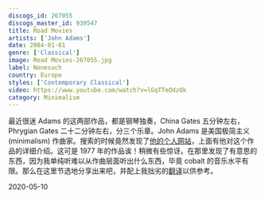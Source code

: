```yaml
---
discogs_id: 267055
discogs_master_id: 939547
title: Road Movies
artists: ['John Adams']
date: 2004-01-01
genre: ['Classical']
image: Road Movies-267055.jpg
label: Nonesuch
country: Europe
styles: ['Contemporary Classical']
video: https://www.youtube.com/watch?v=lGqTTeOdzOk
category: Minimalism
---
```

最近很迷 Adams 的这两部作品，都是钢琴独奏，China Gates 五分钟左右，Phrygian Gates 二十二分钟左右，分三个乐章。John Adams 是美国极简主义(minimalism) 作曲家。搜索的时候竟然发现了[他的个人网站](https://www.earbox.com/phrygian-gates-china-gates/)，上面有他对这个作品的详细介绍。这可是 1977 年的作品诶！稍微有些惊讶。在那里发现了有意思的东西，因为我单纯听难以从作曲层面听出什么东西，毕竟 cobalt 的音乐水平有限。那么在这里节选地分享出来吧，并配上我拙劣的[翻译](/note/post/china-gates-john-adams/)以供参考。

<time>2020-05-10</time>